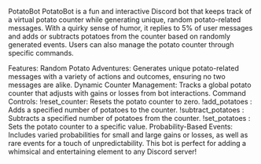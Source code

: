 PotatoBot
PotatoBot is a fun and interactive Discord bot that keeps track of a virtual potato counter while generating unique, random potato-related messages. With a quirky sense of humor, it replies to 5% of user messages and adds or subtracts potatoes from the counter based on randomly generated events. Users can also manage the potato counter through specific commands.

Features:
Random Potato Adventures: Generates unique potato-related messages with a variety of actions and outcomes, ensuring no two messages are alike.
Dynamic Counter Management: Tracks a global potato counter that adjusts with gains or losses from bot interactions.
Command Controls:
!reset_counter: Resets the potato counter to zero.
!add_potatoes <amount>: Adds a specified number of potatoes to the counter.
!subtract_potatoes <amount>: Subtracts a specified number of potatoes from the counter.
!set_potatoes <amount>: Sets the potato counter to a specific value.
Probability-Based Events: Includes varied probabilities for small and large gains or losses, as well as rare events for a touch of unpredictability.
This bot is perfect for adding a whimsical and entertaining element to any Discord server!






